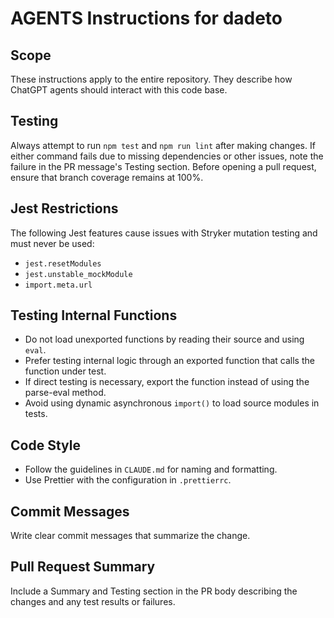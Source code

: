# AGENTS Instructions for dadeto

## Scope

These instructions apply to the entire repository. They describe how ChatGPT
agents should interact with this code base.

## Testing

Always attempt to run `npm test` and `npm run lint` after making changes.
If either command fails due to missing dependencies or other issues, note the
failure in the PR message's Testing section.
Before opening a pull request, ensure that branch coverage remains at 100%.

## Jest Restrictions

The following Jest features cause issues with Stryker mutation testing and must never be used:

- `jest.resetModules`
- `jest.unstable_mockModule`
- `import.meta.url`

## Testing Internal Functions

- Do not load unexported functions by reading their source and using `eval`.
- Prefer testing internal logic through an exported function that calls the function under test.
- If direct testing is necessary, export the function instead of using the parse-eval method.
- Avoid using dynamic asynchronous `import()` to load source modules in tests.

## Code Style

- Follow the guidelines in `CLAUDE.md` for naming and formatting.
- Use Prettier with the configuration in `.prettierrc`.

## Commit Messages

Write clear commit messages that summarize the change.

## Pull Request Summary

Include a Summary and Testing section in the PR body describing the changes and
any test results or failures.
